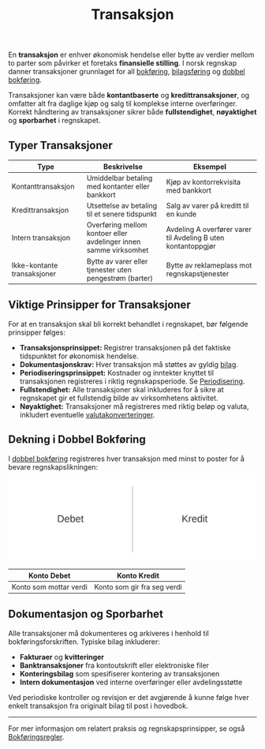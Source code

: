 ﻿---
title: "Transaksjon"
seoTitle: "Transaksjon"
meta_description: 'En **transaksjon** er enhver økonomisk hendelse eller bytte av verdier mellom to parter som påvirker et foretaks **finansielle stilling**. I norsk regnskap da...'
slug: transaksjon
type: blog
layout: pages/single
---

En **transaksjon** er enhver økonomisk hendelse eller bytte av verdier mellom to parter som påvirker et foretaks **finansielle stilling**. I norsk regnskap danner transaksjoner grunnlaget for all [bokføring](/blogs/regnskap/hva-er-bokforing "Hva er Bokføring? En Komplett Guide til Norsk Bokføringspraksis"), [bilagsføring](/blogs/regnskap/hva-er-bilagsforing "Hva er Bilagsføring? Komplett Guide til Bilagsbehandling og Dokumentasjon") og [dobbel bokføring](/blogs/regnskap/hva-er-dobbel-bokforing "Hva er Dobbel bokføring? En Komplett Guide til Dobbelt Bokføringssystem").

Transaksjoner kan være både **kontantbaserte** og **kredittransaksjoner**, og omfatter alt fra daglige kjøp og salg til komplekse interne overføringer. Korrekt håndtering av transaksjoner sikrer både **fullstendighet**, **nøyaktighet** og **sporbarhet** i regnskapet.

## Typer Transaksjoner

| Type                   | Beskrivelse                                                           | Eksempel                                                |
|------------------------|-----------------------------------------------------------------------|---------------------------------------------------------|
| Kontanttransaksjon     | Umiddelbar betaling med kontanter eller bankkort                      | Kjøp av kontorrekvisita med bankkort                     |
| Kredittransaksjon      | Utsettelse av betaling til et senere tidspunkt                        | Salg av varer på kreditt til en kunde                    |
| Intern transaksjon     | Overføring mellom kontoer eller avdelinger innen samme virksomhet     | Avdeling A overfører varer til Avdeling B uten kontantoppgjør |
| Ikke-kontante transaksjoner | Bytte av varer eller tjenester uten pengestrøm (barter)            | Bytte av reklameplass mot regnskapstjenester             |

## Viktige Prinsipper for Transaksjoner

For at en transaksjon skal bli korrekt behandlet i regnskapet, bør følgende prinsipper følges:

* **Transaksjonsprinsippet:** Registrer transaksjonen på det faktiske tidspunktet for økonomisk hendelse.
* **Dokumentasjonskrav:** Hver transaksjon må støttes av gyldig [bilag](/blogs/regnskap/hva-er-bilag "Hva er Bilag i Regnskap? Komplett Guide til Regnskapsbilag").
* **Periodiseringsprinsippet:** Kostnader og inntekter knyttet til transaksjonen registreres i riktig regnskapsperiode. Se [Periodisering](/blogs/regnskap/hva-er-periodisering "Hva er Periodisering i Regnskap? Komplett Guide til Periodiseringsprinsippet").
* **Fullstendighet:** Alle transaksjoner skal inkluderes for å sikre at regnskapet gir et fullstendig bilde av virksomhetens aktivitet.
* **Nøyaktighet:** Transaksjoner må registreres med riktig beløp og valuta, inkludert eventuelle [valutakonverteringer](/blogs/regnskap/hva-er-betalingsmidler "Hva er Betalingsmidler? Komplett Guide til Valuta og Betalingsmetoder").

## Dekning i Dobbel Bokføring

I [dobbel bokføring](/blogs/regnskap/hva-er-dobbel-bokforing "Hva er Dobbel bokføring? En Komplett Guide til Dobbelt Bokføringssystem") registreres hver transaksjon med minst to poster for å bevare regnskapslikningen:

![Debet og Kredit ved Transaksjon](transaksjon-debet-kredit.svg)

| Konto Debet            | Konto Kredit                                                           |
|------------------------|------------------------------------------------------------------------|
| Konto som mottar verdi | Konto som gir fra seg verdi                                            |

## Dokumentasjon og Sporbarhet

Alle transaksjoner må dokumenteres og arkiveres i henhold til bokføringsforskriften. Typiske bilag inkluderer:

* **Fakturaer** og **kvitteringer**
* **Banktransaksjoner** fra kontoutskrift eller elektroniske filer
* **Konteringsbilag** som spesifiserer kontering av transaksjonen
* **Intern dokumentasjon** ved interne overføringer eller avdelingsstøtte

Ved periodiske kontroller og revisjon er det avgjørende å kunne følge hver enkelt transaksjon fra originalt bilag til post i hovedbok.

----

For mer informasjon om relatert praksis og regnskapsprinsipper, se også [Bokføringsregler](/blogs/regnskap/hva-er-bokforingsregler "Bokføringsregler: Norske Lover og Forskrifter for Regnskapsføring").









